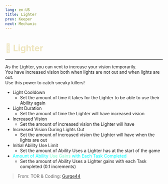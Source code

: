```yaml
---
lang: en-US
title: Lighter
prev: Keeper
next: Mechanic
---
```


# <font color="#eee5be">🔦 <b>Lighter</b></font> <Badge text="Support" type="tip" vertical="middle"/>
---

As the Lighter, you can vent to increase your vision temporarily.<br>
You have increased vision both when lights are not out and when lights are out.<br>
Use this power to catch sneaky killers!
* Light Cooldown
  * Set the amount of time it takes for the Lighter to be able to use their Ability again
* Light Duration
  * Set the amount of time the Lighter will have increased vision
* Increased Vision
  * Set the amount of increased vision the Lighter will have
* Increased Vision During Lights Out
  * Set the amount of increased vision the Lighter will have when the lights are out
* Initial Ability Use Limit
  * Set the amount of Ability Uses a Lighter has at the start of the game
* <font color=#00ffff>Amount of Ability</font> <font color=#7fffd2>Use Gains</font> <font color=#00ffff>with Each Task Completed</font>
  * Set the amount of Ability Uses a Lighter gains with each Task completed (0.1 increments)

> From: TOR & Coding: [Gurge44](#)